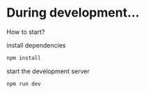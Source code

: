 <h1>During development...</h1>

How to start?

install dependencies
```sh
npm install
```

start the development server

```sh
npm run dev
```

